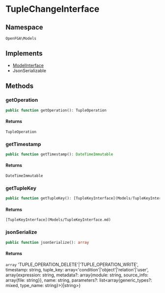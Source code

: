 # TupleChangeInterface


## Namespace
`OpenFGA\Models`

## Implements
* [ModelInterface](Models/ModelInterface.md)
* JsonSerializable

## Methods
### getOperation


```php
public function getOperation(): TupleOperation
```



#### Returns
`TupleOperation` 

### getTimestamp


```php
public function getTimestamp(): DateTimeImmutable
```



#### Returns
`DateTimeImmutable` 

### getTupleKey


```php
public function getTupleKey(): [TupleKeyInterface](Models/TupleKeyInterface.md)
```



#### Returns
`[TupleKeyInterface](Models/TupleKeyInterface.md)` 

### jsonSerialize


```php
public function jsonSerialize(): array
```



#### Returns
`array` &#039;TUPLE_OPERATION_DELETE&#039;|&#039;TUPLE_OPERATION_WRITE&#039;, timestamp: string, tuple_key: array&lt;&#039;condition&#039;|&#039;object&#039;|&#039;relation&#039;|&#039;user&#039;, array{expression: string, metadata?: array{module: string, source_info: array{file: string}}, name: string, parameters?: list&lt;array{generic_types?: mixed, type_name: string}&gt;}|string&gt;}

